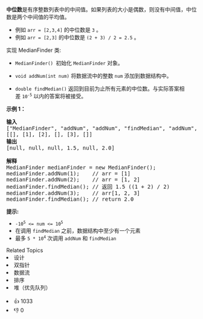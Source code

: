 <p><strong>中位数</strong>是有序整数列表中的中间值。如果列表的大小是偶数，则没有中间值，中位数是两个中间值的平均值。</p>

<ul> 
 <li>例如 <code>arr = [2,3,4]</code>&nbsp;的中位数是 <code>3</code>&nbsp;。</li> 
 <li>例如&nbsp;<code>arr = [2,3]</code> 的中位数是 <code>(2 + 3) / 2 = 2.5</code> 。</li> 
</ul>

<p>实现 MedianFinder 类:</p>

<ul> 
 <li> <p><code>MedianFinder() </code>初始化 <code>MedianFinder</code>&nbsp;对象。</p> </li> 
 <li> <p><code>void addNum(int num)</code> 将数据流中的整数 <code>num</code> 添加到数据结构中。</p> </li> 
 <li> <p><code>double findMedian()</code> 返回到目前为止所有元素的中位数。与实际答案相差&nbsp;<code>10<sup>-5</sup></code>&nbsp;以内的答案将被接受。</p> </li> 
</ul>

<p><strong>示例 1：</strong></p>

<pre>
<strong>输入</strong>
["MedianFinder", "addNum", "addNum", "findMedian", "addNum", "findMedian"]
[[], [1], [2], [], [3], []]
<strong>输出</strong>
[null, null, null, 1.5, null, 2.0]

<strong>解释</strong>
MedianFinder medianFinder = new MedianFinder();
medianFinder.addNum(1);    // arr = [1]
medianFinder.addNum(2);    // arr = [1, 2]
medianFinder.findMedian(); // 返回 1.5 ((1 + 2) / 2)
medianFinder.addNum(3);    // arr[1, 2, 3]
medianFinder.findMedian(); // return 2.0</pre>

<p><strong>提示:</strong></p>

<ul> 
 <li><code>-10<sup>5</sup>&nbsp;&lt;= num &lt;= 10<sup>5</sup></code></li> 
 <li>在调用 <code>findMedian</code>&nbsp;之前，数据结构中至少有一个元素</li> 
 <li>最多&nbsp;<code>5 * 10<sup>4</sup></code>&nbsp;次调用&nbsp;<code>addNum</code>&nbsp;和&nbsp;<code>findMedian</code></li> 
</ul>

<div><div>Related Topics</div><div><li>设计</li><li>双指针</li><li>数据流</li><li>排序</li><li>堆（优先队列）</li></div></div><br><div><li>👍 1033</li><li>👎 0</li></div>